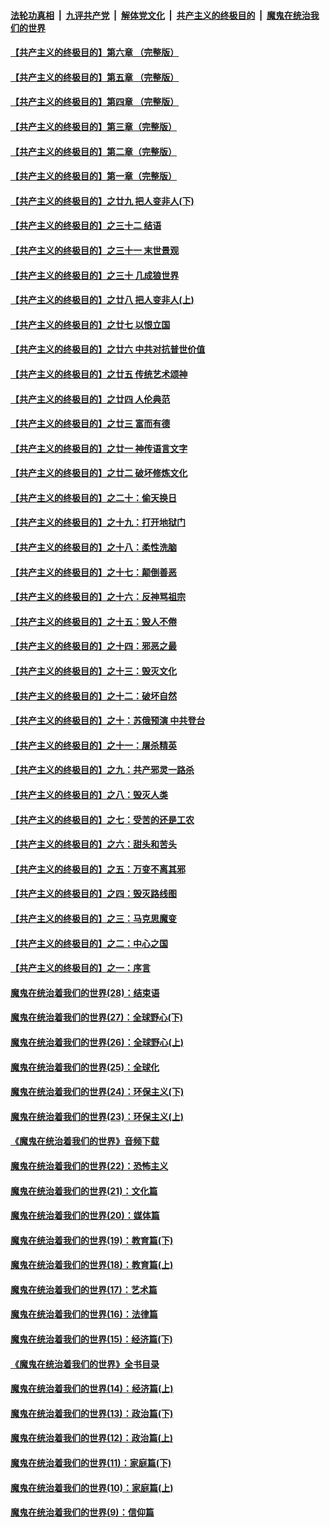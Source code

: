 ####  [法轮功真相](../../../../basic/blob/master/README.md?t=08302313) &nbsp;|&nbsp; [九评共产党](../../../../9ping.md/blob/master/README.md?t=08302313) &nbsp;|&nbsp; [解体党文化](../../../../jtdwh.md/blob/master/README.md?t=08302313)  &nbsp;|&nbsp; [共产主义的终极目的](../../../../gczydzjmd.md/blob/master/README.md?t=08302313) &nbsp;|&nbsp; [魔鬼在统治我们的世界](../../../../mgztzwmdsj.md/blob/master/README.md?t=08302313) 

#### [【共产主义的终极目的】第六章 （完整版）](../pages/nsc422/n11428913.md?t=08302313) 

#### [【共产主义的终极目的】第五章 （完整版）](../pages/nsc422/n11428912.md?t=08302313) 

#### [【共产主义的终极目的】第四章 （完整版）](../pages/nsc422/n11428907.md?t=08302313) 

#### [【共产主义的终极目的】第三章（完整版）](../pages/nsc422/n11428848.md?t=08302313) 

#### [【共产主义的终极目的】第二章（完整版）](../pages/nsc422/n11428831.md?t=08302313) 

#### [【共产主义的终极目的】第一章（完整版）](../pages/nsc422/n11417651.md?t=08302313) 

#### [【共产主义的终极目的】之廿九 把人变非人(下)](../pages/nsc422/n11344140.md?t=08302313) 

#### [【共产主义的终极目的】之三十二 结语](../pages/nsc422/n11360535.md?t=08302313) 

#### [【共产主义的终极目的】之三十一 末世景观](../pages/nsc422/n11351129.md?t=08302313) 

#### [【共产主义的终极目的】之三十 几成狼世界](../pages/nsc422/n11348280.md?t=08302313) 

#### [【共产主义的终极目的】之廿八 把人变非人(上)](../pages/nsc422/n11340492.md?t=08302313) 

#### [【共产主义的终极目的】之廿七 以恨立国](../pages/nsc422/n11336944.md?t=08302313) 

#### [【共产主义的终极目的】之廿六 中共对抗普世价值](../pages/nsc422/n11324785.md?t=08302313) 

#### [【共产主义的终极目的】之廿五 传统艺术颂神](../pages/nsc422/n11296396.md?t=08302313) 

#### [【共产主义的终极目的】之廿四 人伦典范](../pages/nsc422/n11296397.md?t=08302313) 

#### [【共产主义的终极目的】之廿三 富而有德](../pages/nsc422/n11283598.md?t=08302313) 

#### [【共产主义的终极目的】之廿一 神传语言文字](../pages/nsc422/n11263265.md?t=08302313) 

#### [【共产主义的终极目的】之廿二 破坏修炼文化](../pages/nsc422/n11245728.md?t=08302313) 

#### [【共产主义的终极目的】之二十：偷天换日](../pages/nsc422/n11238846.md?t=08302313) 

#### [【共产主义的终极目的】之十九：打开地狱门](../pages/nsc422/n11206376.md?t=08302313) 

#### [【共产主义的终极目的】之十八：柔性洗脑](../pages/nsc422/n11199994.md?t=08302313) 

#### [【共产主义的终极目的】之十七：颠倒善恶](../pages/nsc422/n11179782.md?t=08302313) 

#### [【共产主义的终极目的】之十六：反神骂祖宗](../pages/nsc422/n11166798.md?t=08302313) 

#### [【共产主义的终极目的】之十五：毁人不倦](../pages/nsc422/n11166792.md?t=08302313) 

#### [【共产主义的终极目的】之十四：邪恶之最](../pages/nsc422/n11150249.md?t=08302313) 

#### [【共产主义的终极目的】之十三：毁灭文化](../pages/nsc422/n11135227.md?t=08302313) 

#### [【共产主义的终极目的】之十二：破坏自然](../pages/nsc422/n11135214.md?t=08302313) 

#### [【共产主义的终极目的】之十：苏俄预演 中共登台](../pages/nsc422/n11118424.md?t=08302313) 

#### [【共产主义的终极目的】之十一：屠杀精英](../pages/nsc422/n11118442.md?t=08302313) 

#### [【共产主义的终极目的】之九：共产邪灵一路杀](../pages/nsc422/n11114139.md?t=08302313) 

#### [【共产主义的终极目的】之八：毁灭人类](../pages/nsc422/n11108503.md?t=08302313) 

#### [【共产主义的终极目的】之七：受苦的还是工农](../pages/nsc422/n11101809.md?t=08302313) 

#### [【共产主义的终极目的】之六：甜头和苦头](../pages/nsc422/n11096971.md?t=08302313) 

#### [【共产主义的终极目的】之五：万变不离其邪](../pages/nsc422/n11091285.md?t=08302313) 

#### [【共产主义的终极目的】之四：毁灭路线图](../pages/nsc422/n11086284.md?t=08302313) 

#### [【共产主义的终极目的】之三：马克思魔变](../pages/nsc422/n11061941.md?t=08302313) 

#### [【共产主义的终极目的】之二：中心之国](../pages/nsc422/n11047728.md?t=08302313) 

#### [【共产主义的终极目的】之一：序言](../pages/nsc422/n11086077.md?t=08302313) 

#### [魔鬼在统治着我们的世界(28)：结束语](../pages/nsc422/n10936246.md?t=08302313) 

#### [魔鬼在统治着我们的世界(27)：全球野心(下)](../pages/nsc422/n10928319.md?t=08302313) 

#### [魔鬼在统治着我们的世界(26)：全球野心(上)](../pages/nsc422/n10900318.md?t=08302313) 

#### [魔鬼在统治着我们的世界(25)：全球化](../pages/nsc422/n10788205.md?t=08302313) 

#### [魔鬼在统治着我们的世界(24)：环保主义(下)](../pages/nsc422/n10695307.md?t=08302313) 

#### [魔鬼在统治着我们的世界(23)：环保主义(上)](../pages/nsc422/n10688613.md?t=08302313) 

#### [《魔鬼在统治着我们的世界》音频下载](../pages/nsc422/n10635553.md?t=08302313) 

#### [魔鬼在统治着我们的世界(22)：恐怖主义](../pages/nsc422/n10614727.md?t=08302313) 

#### [魔鬼在统治着我们的世界(21)：文化篇](../pages/nsc422/n10597706.md?t=08302313) 

#### [魔鬼在统治着我们的世界(20)：媒体篇](../pages/nsc422/n10586579.md?t=08302313) 

#### [魔鬼在统治着我们的世界(19)：教育篇(下)](../pages/nsc422/n10564808.md?t=08302313) 

#### [魔鬼在统治着我们的世界(18)：教育篇(上)](../pages/nsc422/n10526970.md?t=08302313) 

#### [魔鬼在统治着我们的世界(17)：艺术篇](../pages/nsc422/n10499093.md?t=08302313) 

#### [魔鬼在统治着我们的世界(16)：法律篇](../pages/nsc422/n10485969.md?t=08302313) 

#### [魔鬼在统治着我们的世界(15)：经济篇(下)](../pages/nsc422/n10469975.md?t=08302313) 

#### [《魔鬼在统治着我们的世界》全书目录](../pages/nsc422/n10464261.md?t=08302313) 

#### [魔鬼在统治着我们的世界(14)：经济篇(上)](../pages/nsc422/n10457370.md?t=08302313) 

#### [魔鬼在统治着我们的世界(13)：政治篇(下)](../pages/nsc422/n10448270.md?t=08302313) 

#### [魔鬼在统治着我们的世界(12)：政治篇(上)](../pages/nsc422/n10444576.md?t=08302313) 

#### [魔鬼在统治着我们的世界(11)：家庭篇(下)](../pages/nsc422/n10440961.md?t=08302313) 

#### [魔鬼在统治着我们的世界(10)：家庭篇(上)](../pages/nsc422/n10435448.md?t=08302313) 

#### [魔鬼在统治着我们的世界(9)：信仰篇](../pages/nsc422/n10432159.md?t=08302313) 

